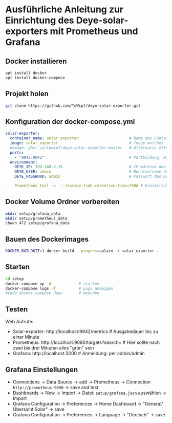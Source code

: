 # Ausführliche Anleitung zur Einrichtung des Deye-solar-exporters mit Prometheus und Grafana

## Docker installieren

```sh
apt install docker
apt install docker-compose
```

## Projekt holen

```sh
git clone https://github.com/ToWipf/deye-solar-exporter.git
```

## Konfiguration der docker-compose.yml

```yml
solar-exporter:
  container_name: solar_exporter                      # Name des Containers
  image: solar_exporter                               # Image welches in einen späteren Schritt gebaut wird
  #image: ghcr.io/towipf/deye-solar-exporter:master   # Alternativ öffentliches Image, kein lokales bauen nötig
  ports:
    - "9942:9942"                                     # Portbindung, mit 0.0.0.0:9942:9942 für öffentliche erreichbarkeit
  environment:
    DEYE_IP: 192.168.2.15                             # IP-Adresse des Deye Solar Wechselrichters
    DEYE_USER: admin                                  # Benutzername des Deye Solar Wechselrichters
    DEYE_PASSWORD: admin                              # Passwort des Deye Solar Wechselrichters

... Prometheus teil ->  --storage.tsdb.retention.time=790d # Einstellung wie lage die Daten gespeicher werden sollen
```

## Docker Volume Ordner vorbereiten

```sh
mkdir setup/grafana_data
mkdir setup/prometheus_data
chwon 472 setup/grafana_data
```

## Bauen des Dockerimages

```sh
DOCKER_BUILDKIT=1 docker build --progress=plain -t solar_exporter . 
```

## Starten

```sh
cd setup
docker-compose up -d            # starten
docker-compose logs -f          # Logs anzeigen
#sudo docker-compose down       # beenden
```

## Testen

Web Aufrufe: 

- Solar-exporter: http://localhost:9942/metrics                       # Ausgabedauer bis zu einer Minute
- Prometheus:     http://localhost:9090/targets?search=               # Hier sollte nach zwei bis drei Minuten alles "grün" sein
- Grafana:        http://localhost:3000                               # Anmeldung: per admin/admin 
  
## Grafana Einstellungen

- Connections -> Data Source -> add -> Prometheus -> Connection `http://prometheus:9090` -> save and test
- Dashboards -> New -> Import -> Datei: `setup/grafana.json`  auswählen -> Import    
- Grafana Configuration -> Preferences -> Home Dashboard -> "General/Übersicht Solar" -> save
- Grafana Configuration -> Preferences -> Language -> "Deutsch" -> save

